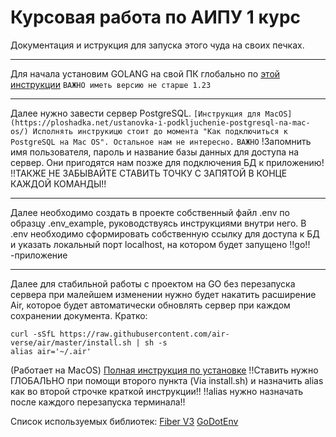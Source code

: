# Курсовая работа по АИПУ 1 курс

Документация и иструкция для запуска этого чуда на своих печках. 

---------------------

Для начала установим GOLANG на свой ПК глобально по [этой инструкции](https://go.dev/doc/install)
```ВАЖНО иметь версию не старше 1.23```

---------------------

Далее нужно завести сервер PostgreSQL. 
`[Инструкция для MacOS](https://ploshadka.net/ustanovka-i-podkljuchenie-postgresql-na-mac-os/)
Исполнять инструкицю стоит до момента "Как подключиться к PostgreSQL на Mac OS". Остальное нам не интересно.`
```ВАЖНО```
!Запомнить имя пользователя, пароль и название базы данных для доступа на сервер. Они пригодятся нам позже для подключения БД к приложению!
!!ТАКЖЕ НЕ ЗАБЫВАЙТЕ СТАВИТЬ ТОЧКУ С ЗАПЯТОЙ В КОНЦЕ КАЖДОЙ КОМАНДЫ!!

---------------------

Далее необходимо создать в проекте собственный файл .env по образцу .env_example, руководствуясь инструкциями внутри него. 
В .env необходимо сформировать собственную ссылку для доступа к БД и указать локальный порт localhost, на котором будет запущено !!go!! -приложение

---------------------

Далее для стабильной работы с проектом на GO без перезапуска сервера при малейшем изменении нужно будет накатить расширение Air, которое будет автоматически обновлять сервер при каждом сохранении документа. 
Кратко:
```
curl -sSfL https://raw.githubusercontent.com/air-verse/air/master/install.sh | sh -s
alias air='~/.air'
```
(Работает на MacOS)
[Полная инструкция по установке](https://github.com/air-verse/air)
!!Ставить нужно ГЛОБАЛЬНО при помощи второго пункта (Via install.sh) и назначить alias как во второй строчке краткой инструкции!!
!!alias нужно назначать после каждого перезапуска терминала!!










Список используемых библиотек:
[Fiber V3](https://docs.gofiber.io/next/)
[GoDotEnv](https://github.com/joho/godotenv)